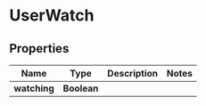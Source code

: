 # UserWatch

## Properties
Name | Type | Description | Notes
------------ | ------------- | ------------- | -------------
**watching** | **Boolean** |  | 
